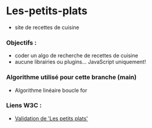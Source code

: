 # Les-petits-plats
- site de recettes de cuisine
### Objectifs :
- coder un algo de recherche de recettes de cuisine
- aucune librairies ou plugins... JavaScript uniquement!
### Algorithme utilisé pour cette branche (main)
- Algorithme linéaire boucle for
### Liens W3C :
- [Validation de 'Les petits plats'](https://validator.w3.org/nu/?doc=https%3A%2F%2Fjonc0der.github.io%2FLes-petits-plats%2F)

